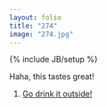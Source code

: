 ```yaml
---
layout: folio
title: "274"
image: "274.jpg"
---
```

{% include JB/setup %}

<div class="copy">
	<p>Haha, this tastes great!</p>
</div>

<div class="choice">
	<ol>
		<li><a href="275.html">
			Go drink it outside!
		</a></li>
	</ol>
</div>